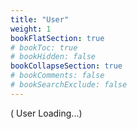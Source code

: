 ```yaml
---
title: "User"
weight: 1
bookFlatSection: true
# bookToc: true
# bookHidden: false
bookCollapseSection: true
# bookComments: false
# bookSearchExclude: false
---
```




( User Loading...)

